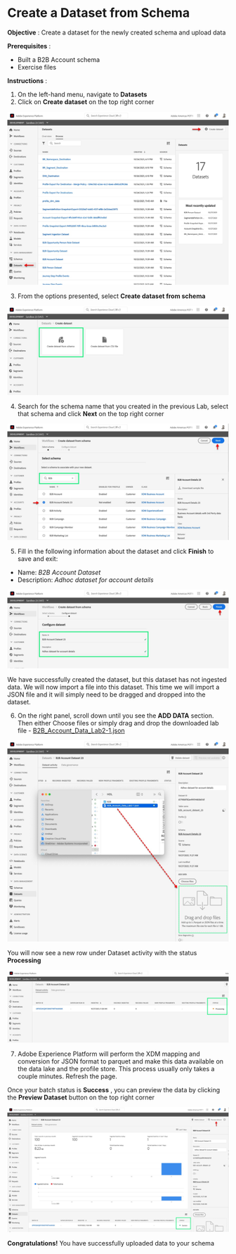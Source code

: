 **Create a Dataset from Schema**
===========

**Objective** : Create a dataset for the newly created schema and upload data

**Prerequisites** :

- Built a B2B Account schema
- Exercise files

**Instructions** :

1. On the left-hand menu, navigate to **Datasets**
2. Click on **Create dataset** on the top right corner

![Demo](./images/datasets/B2B_Lab2_1.jpg)

3. From the options presented, select **Create dataset from schema**


![Demo](./images/datasets/B2B_Lab2_2.jpg)

4. Search for the schema name that you created in the previous Lab, select that schema and click **Next** on the top right corner


![Demo](./images/datasets/B2B_Lab2_3.jpg)

5. Fill in the following information about the dataset and click **Finish** to save and exit:
  - Name: _B2B Account Dataset <lab attendee number>_
  - Description: _Adhoc dataset for account details_

![Demo](./images/datasets/B2B_Lab2_4.jpg)

We have successfully created the dataset, but this dataset has not ingested data. We will now import a file into this dataset. This time we will import a JSON file and it will simply need to be dragged and dropped into the dataset.

6. On the right panel, scroll down until you see the **ADD DATA** section. Then either Choose files or simply drag and drop the downloaded lab file - [B2B_Account_Data_Lab2-1.json](https://github.com/adobe/AEP-Hands-on-Labs/blob/646b37ad228daa464e6f2d05b914f93dd6fedcad/labs/fsi/assets/B2B/B2B_Account_Data_Lab2-1.json)

![Demo](./images/datasets/B2B_Lab2_5.jpg)

You will now see a new row under Dataset activity with the status **Processing**

![Demo](./images/datasets/B2B_Lab2_6.jpg)

7. Adobe Experience Platform will perform the XDM mapping and conversion for JSON format to parquet and make this data available on the data lake and the profile store. This process usually only takes a couple minutes. Refresh the page.

Once your batch status is **Success** , you can preview the data by clicking the **Preview Dataset** button on the top right corner

![Demo](./images/datasets/B2B_Lab2_7.jpg)

**Congratulations!** You have successfully uploaded data to your schema
